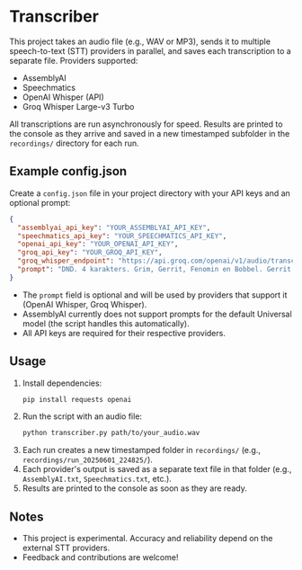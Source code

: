 # Transcriber

This project takes an audio file (e.g., WAV or MP3), sends it to multiple speech-to-text (STT) providers in parallel, and saves each transcription to a separate file. Providers supported:
- AssemblyAI
- Speechmatics
- OpenAI Whisper (API)
- Groq Whisper Large-v3 Turbo

All transcriptions are run asynchronously for speed. Results are printed to the console as they arrive and saved in a new timestamped subfolder in the `recordings/` directory for each run.

## Example config.json

Create a `config.json` file in your project directory with your API keys and an optional prompt:

```json
{
  "assemblyai_api_key": "YOUR_ASSEMBLYAI_API_KEY",
  "speechmatics_api_key": "YOUR_SPEECHMATICS_API_KEY",
  "openai_api_key": "YOUR_OPENAI_API_KEY",
  "groq_api_key": "YOUR_GROQ_API_KEY",
  "groq_whisper_endpoint": "https://api.groq.com/openai/v1/audio/transcriptions",
  "prompt": "DND. 4 karakters. Grim, Gerrit, Fenomin en Bobbel. Gerrit gespeeld door sam, fenomin gespeeld door marc, bobbel gespeeld door diego, grim gespeeld door daan. DM heet amber. we doen de curse of strahd campaign."
}
```

- The `prompt` field is optional and will be used by providers that support it (OpenAI Whisper, Groq Whisper).
- AssemblyAI currently does not support prompts for the default Universal model (the script handles this automatically).
- All API keys are required for their respective providers.

## Usage

1. Install dependencies:
   ```bash
   pip install requests openai
   ```
2. Run the script with an audio file:
   ```bash
   python transcriber.py path/to/your_audio.wav
   ```
3. Each run creates a new timestamped folder in `recordings/` (e.g., `recordings/run_20250601_224825/`).
4. Each provider's output is saved as a separate text file in that folder (e.g., `AssemblyAI.txt`, `Speechmatics.txt`, etc.).
5. Results are printed to the console as soon as they are ready.

## Notes
- This project is experimental. Accuracy and reliability depend on the external STT providers.
- Feedback and contributions are welcome!